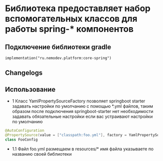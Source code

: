 # Библиотека предоставляет набор вспомогательных классов для работы spring-* компонентов

## Подключение библиотеки gradle
    
    implementation("ru.nemodev.platform:core-spring")

## Changelogs

## Использование
- 1 Класс YamlPropertySourceFactory позволяет springboot starter задавать настройки по умолчанию с помощью *.yml файлов, таким образом после подключения springboot-starter нет необходимости задавать обязательные настройки если вас устраивают настройки по умолчанию
``` kotlin
@AutoConfiguration
@PropertySource(value = ["classpath:foo.yml"], factory = YamlPropertySourceFactory::class)
class FooConfig
```
- 1.1 Файл foo.yml размещаем в resources/* имя файла указываете по названию своей библиотеки